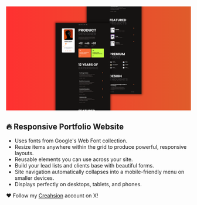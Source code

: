 ![Example Image](./final.png)

## 🔥 Responsive Portfolio Website

* Uses fonts from Google's Web Font collection.
* Resize items anywhere within the grid to produce powerful, responsive layouts.
* Reusable elements you can use across your site.
* Build your lead lists and clients base with beautiful forms.
* Site navigation automatically collapses into a mobile-friendly menu on smaller devices.
* Displays perfectly on desktops, tablets, and phones.

 ❤️ Follow my [Creahsion](https://x.com/CreashionCode/) account on X!